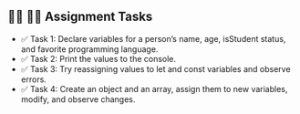 ## **👩‍💻 🧑‍💻 Assignment Tasks**

-   ✅ Task 1: Declare variables for a person’s name, age, isStudent status, and favorite programming language.
-   ✅ Task 2: Print the values to the console.
-   ✅ Task 3: Try reassigning values to let and const variables and observe errors.
-   ✅ Task 4: Create an object and an array, assign them to new variables, modify, and observe changes.
